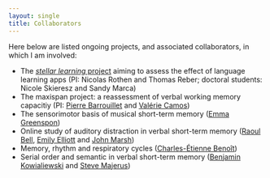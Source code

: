 ```yaml
---
layout: single
title: Collaborators
---
```

Here below are listed ongoing projects, and associated collaborators, in which I am involved:

+ The [*stellar learning* project](https://schooloftomorrow.distanceuniversity.ch) aiming to assess the effect of language learning apps (PI: Nicolas Rothen and Thomas Reber; doctoral students: Nicole Skieresz and Sandy Marca)
+ The maxispan project: a reassessment of verbal working memory capacitiy (PI: [Pierre Barrouillet](https://www.unige.ch/fapse/decopsy/group/barrouillet/) and [Valérie Camos](https://www3.unifr.ch/psycho/fr/departement/personnel/equipes/devpsy/people/18320/8445c))
+ The sensorimotor basis of musical short-term memory ([Emma Greenspon](https://www.monmouth.edu/directory/profiles/egreensp/))
+ Online study of auditory distraction in verbal short-term memory ([Raoul Bell](http://www.psychologie.hhu.de/en/research-teams/cognitive-and-industrial-psychology/team.html), [Emily Elliott](https://lsu.edu/hss/psychology/faculty/cognitive/elliott.php) and [John Marsh](https://www.uclan.ac.uk/staff_profiles/dr_john_everett_marsh.php))
+ Memory, rhythm and respiratory cycles ([Charles-Étienne Benoît](https://vizja.pl/charles-etienne-benoit,wx567.html))
+ Serial order and semantic in verbal short-term memory ([Benjamin Kowialiewski](https://lpnc.univ-grenoble-alpes.fr/Kowialiewski-Benjamin) and [Steve Majerus](https://www.psyncog.uliege.be/cms/c_4267521/fr/psyncog-repertoire?uid=U182078))
